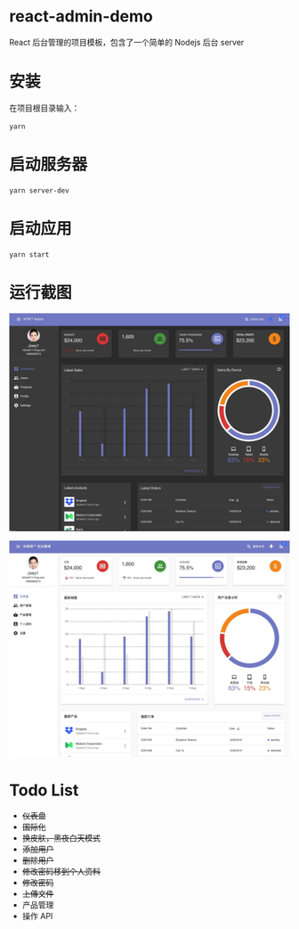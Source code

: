 # react-admin-demo

React 后台管理的项目模板，包含了一个简单的 Nodejs 后台 server

# 安装

在项目根目录输入：

`yarn`

# 启动服务器

`yarn server-dev`

# 启动应用

`yarn start`

# 运行截图
![Image text](https://github.com/joeyhu/react-admin-demo/blob/master/public/images/demo/dark_demo.jpg)

![Image text](https://github.com/joeyhu/react-admin-demo/blob/master/public/images/demo/light_demo.jpg)

# Todo List

- ~~仪表盘~~
- ~~国际化~~
- ~~换皮肤，黑夜白天模式~~
- ~~添加用户~~
- ~~删除用户~~
- ~~修改密码移到个人资料~~
- ~~修改密码~~
- ~~上傳文件~~
- 产品管理
- 操作 API
